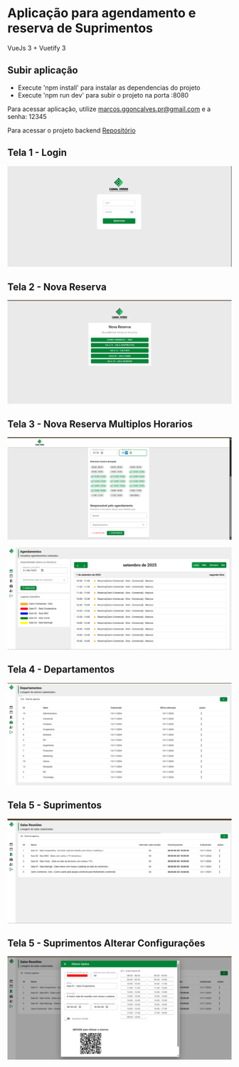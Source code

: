 # Aplicação para agendamento e reserva de Suprimentos

VueJs 3 + Vuetify 3

## Subir aplicação
 - Execute 'npm install' para instalar as dependencias do projeto
 - Execute 'npm run dev' para subir o projeto na porta :8080    

Para acessar aplicação, utilize marcos.ggoncalves.pr@gmail.com e a senha: 12345

Para acessar o projeto backend <a href="https://github.com/marcosggoncalves/api-agendamento-salas">Repositório</a>

 ## Tela 1 - Login
![Painel da Aplicação - TELA 1](https://github.com/marcosggoncalves/web-agendamento-salas/blob/master/prints/Login.png)

 ## Tela 2 - Nova Reserva
![Painel da Aplicação - TELA 1](https://github.com/marcosggoncalves/web-agendamento-salas/blob/master/prints/Nova%20Reserva.png)

 ## Tela 3 - Nova Reserva Multiplos Horarios
![Painel da Aplicação - TELA 1](https://github.com/marcosggoncalves/web-agendamento-salas/blob/master/prints/Reserva.png)

![Painel da Aplicação - TELA 1](https://github.com/marcosggoncalves/web-agendamento-salas/blob/master/prints/Painel.png)

 ## Tela 4 - Departamentos
![Painel da Aplicação - TELA 1](https://github.com/marcosggoncalves/web-agendamento-salas/blob/master/prints/Departamentos.png)

 ## Tela 5 - Suprimentos
![Painel da Aplicação - TELA 1](https://github.com/marcosggoncalves/web-agendamento-salas/blob/master/prints/Salas.png)

 ## Tela 5 - Suprimentos Alterar Configurações
![Painel da Aplicação - TELA 1](https://github.com/marcosggoncalves/web-agendamento-salas/blob/master/prints/AlteracaoHorario.png)

